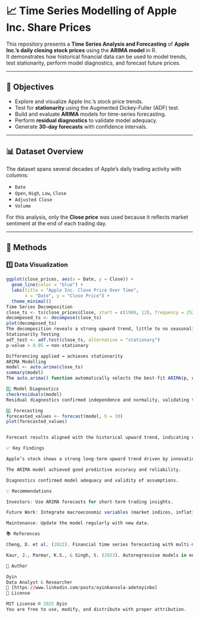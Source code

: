 # 📈 Time Series Modelling of Apple Inc. Share Prices

This repository presents a **Time Series Analysis and Forecasting** of **Apple Inc.’s daily closing stock prices** using the **ARIMA model** in R.  
It demonstrates how historical financial data can be used to model trends, test stationarity, perform model diagnostics, and forecast future prices.

---

## 🎯 Objectives

- Explore and visualize Apple Inc.’s stock price trends.  
- Test for **stationarity** using the Augmented Dickey-Fuller (ADF) test.  
- Build and evaluate **ARIMA** models for time-series forecasting.  
- Perform **residual diagnostics** to validate model adequacy.  
- Generate **30-day forecasts** with confidence intervals.

---

## 📊 Dataset Overview

The dataset spans several decades of Apple’s daily trading activity with columns:

- `Date`  
- `Open`, `High`, `Low`, `Close`  
- `Adjusted Close`  
- `Volume`  

For this analysis, only the **Close price** was used because it reflects market sentiment at the end of each trading day.

---

## 🧮 Methods

### 1️⃣ Data Visualization
```r
ggplot(close_prices, aes(x = Date, y = Close)) +
  geom_line(color = "blue") +
  labs(title = "Apple Inc. Close Price Over Time",
       x = "Date", y = "Close Price") +
  theme_minimal()
Time Series Decomposition
close_ts <- ts(close_prices$Close, start = c(1980, 12), frequency = 252)
decomposed_ts <- decompose(close_ts)
plot(decomposed_ts)
The decomposition reveals a strong upward trend, little to no seasonality, and random residuals (noise).
Stationarity Testing
adf_test <- adf.test(close_ts, alternative = "stationary")
p-value > 0.05 → non-stationary

Differencing applied → achieves stationarity
ARIMA Modelling
model <- auto.arima(close_ts)
summary(model)
The auto.arima() function automatically selects the best-fit ARIMA(p, d, q) model using the AIC criterion.

5️⃣ Model Diagnostics
checkresiduals(model)
Residual diagnostics confirmed independence and normality, validating the model fit.

6️⃣ Forecasting
forecasted_values <- forecast(model, h = 30)
plot(forecasted_values)


Forecast results aligned with the historical upward trend, indicating continued growth potential.

✅ Key Findings

Apple’s stock shows a strong long-term upward trend driven by innovation and market confidence.

The ARIMA model achieved good predictive accuracy and reliability.

Diagnostics confirmed model adequacy and validity of assumptions.

💡 Recommendations

Investors: Use ARIMA forecasts for short-term trading insights.

Future Work: Integrate macroeconomic variables (market indices, inflation).

Maintenance: Update the model regularly with new data.

📚 References

Cheng, D. et al. (2022). Financial time series forecasting with multi-modality graph neural network. Pattern Recognition, 121, 108218. https://doi.org/10.1016/j.patcog.2021.108218

Kaur, J., Parmar, K.S., & Singh, S. (2023). Autoregressive models in environmental forecasting time series: a theoretical and application review. Environmental Science and Pollution Research, 30(8), 19617–19641. https://doi.org/10.1007/s11356-023-25148-9

🧠 Author

Oyin
Data Analyst & Researcher
📧 [https://www.linkedin.com/posts/oyinkansola-adetoyinbo]
🧾 License

MIT License © 2025 Oyin
You are free to use, modify, and distribute with proper attribution.
